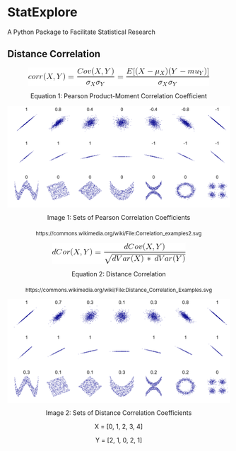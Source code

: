 # StatExplore
A Python Package to Facilitate Statistical Research

## Distance Correlation


<div align="center">
<img 
src="https://github.com/b-knight/StatExplore/blob/master/images/Pearsons_Correlation_Coefficient.gif?sanitize=true", 
align="middle",
alt="Pearson Product-Moment Correlation Coefficien">
</div>
<p align="center">Equation 1: Pearson Product-Moment Correlation Coefficient</p>


<div align="center">
<img 
src="https://github.com/b-knight/StatExplore/blob/master/images/Correlation_Examples.png?sanitize=true", 
align="middle",
alt="Sets of Pearson Correlation Coefficients">
</div>
<p align="center">Image 1: Sets of Pearson Correlation Coefficients</p>
<p align="center"><sub>https://commons.wikimedia.org/wiki/File:Correlation_examples2.svg</sub></p>


<div align="center">
<img 
src="https://github.com/b-knight/StatExplore/blob/master/images/Distance_Correlation.gif?sanitize=true", 
align="middle",
alt="Pearson Product-Moment Correlation Coefficien">
</div>
<p align="center">Equation 2: Distance Correlation</p>
<p align="center"><sub>https://commons.wikimedia.org/wiki/File:Distance_Correlation_Examples.svg</sub></p>


<div align="center">
<img src="https://github.com/b-knight/StatExplore/blob/master/images/Distance_Correlation_Examples.png?sanitize=true",
align="middle", 
alt="Sets of Distance Correlation Coefficients">
</div>
<p align="center">Image 2: Sets of Distance Correlation Coefficients</p>

<p align="center"> X = [0, 1, 2, 3, 4] </p>
<p align="center"> Y = [2, 1, 0, 2, 1] </p>


